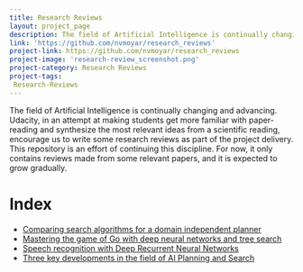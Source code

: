 ```yaml
---
title: Research Reviews
layout: project_page
description: The field of Artificial Intelligence is continually changing and advancing. Udacity, in an attempt at making students get more familiar with paper-reading and synthesize the most relevant ideas from a scientific reading, encourage us to write some research reviews as part of the project delivery. This repository is an effort of continuing this discipline. For now, it only contains reviews made from some relevant papers, and it is expected to grow gradually.  
link: 'https://github.com/nvmoyar/research_reviews'
project-link: https://github.com/nvmoyar/research_reviews
project-image: 'research-review_screenshot.png'
project-category: Research Reviews
project-tags:
 Research-Reviews
---
```


The field of Artificial Intelligence is continually changing and advancing. Udacity, in an attempt at making students get more familiar with paper-reading and synthesize the most relevant ideas from a scientific reading, encourage us to write some research reviews as part of the project delivery. This repository is an effort of continuing this discipline. For now, it only contains reviews made from some relevant papers, and it is expected to grow gradually. 

# Index

* [Comparing search algorithms for a domain independent planner](Comparing_search_algorithms_for_a_domain_independent_planner.pdf)
* [Mastering the game of Go with deep neural networks and tree search](Mastering_the_game_of_Go_with_deep_neural_networks_and_tree_search.pdf)
* [Speech recognition with Deep Recurrent Neural Networks](Speech_recognition_with_Deep_Recurrent_Neural_Networks.pdf)
* [Three key developments in the field of AI Planning and Search](Three_key_developments_in_the_field_of_AI_Planning_and_Search.pdf)